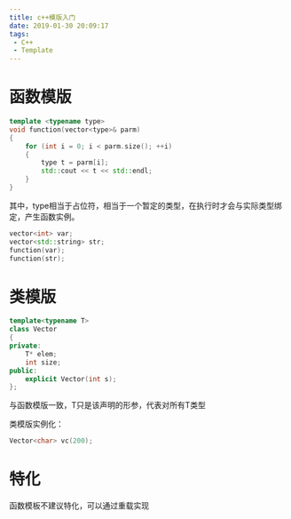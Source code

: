 ```yaml
---
title: c++模版入门
date: 2019-01-30 20:09:17
tags:
 - C++
 - Template
---
```


# 函数模版

```c++
template <typename type>
void function(vector<type>& parm)
{
    for (int i = 0; i < parm.size(); ++i)
    {
        type t = parm[i];
        std::cout << t << std::endl;
    }
}

```
其中，type相当于占位符，相当于一个暂定的类型，在执行时才会与实际类型绑定，产生函数实例。

```c++
vector<int> var;
vector<std::string> str;
function(var);
function(str);
```

# 类模版
```c++
template<typename T>
class Vector
{
private:
    T* elem;
    int size;
public:
    explicit Vector(int s);
};
```
与函数模版一致，T只是该声明的形参，代表对所有T类型

类模版实例化：
```c++
Vector<char> vc(200);
```

# 特化
函数模板不建议特化，可以通过重载实现